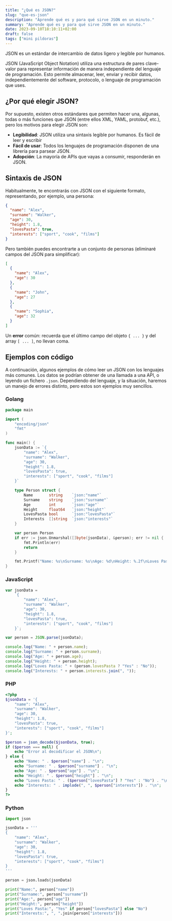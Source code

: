 ```yaml
---
title: "¿Qué es JSON?"
slug: "que-es-json"
description: "Aprende qué es y para qué sirve JSON en un minuto."
summary: "Aprende qué es y para qué sirve JSON en un minuto."
date: 2023-09-10T18:10:11+02:00
draft: false
tags: ["mini pildoras"]
---
```


JSON es un estándar de intercambio de datos ligero y legible por humanos.

JSON (JavaScript Object Notation) utiliza una estructura de pares clave-valor para representar información de manera independiente del lenguaje de programación. Esto permite almacenar, leer, enviar y recibir datos, independientemente del software, protocolo, o lenguaje de programación que uses.

## ¿Por qué elegir JSON?

Por supuesto, existen otros estándares que permiten hacer una, algunas, todas o más funciones que JSON (entre ellos XML, YAML, protobuf, etc.), pero los motivos para elegir JSON son:

- **Legibilidad**: JSON utiliza una sintaxis legible por humanos. Es fácil de leer y escribir
- **Fácil de usar**: Todos los lenguajes de programación disponen de una librería para parsear JSON.
- **Adopción**: La mayoría de APIs que vayas a consumir, responderán en JSON.

## Sintaxis de JSON

Habitualmente, te encontrarás con JSON con el siguiente formato, representando, por ejemplo, una persona:

```json
{
  "name": "Alex",
  "surname": "Walker",
  "age": 30,
  "height": 1.8,
  "lovesPasta": true,
  "interests": ["sport", "cook", "films"]
}
```

Pero también puedes encontrarte a un conjunto de personas (eliminaré campos del JSON para simplificar):

```json
[
  {
    "name": "Alex",
    "age": 30
  },
  {
    "name": "John",
    "age": 27
  },
  {
    "name": "Sophia",
    "age": 32
  }
]
```

Un **error** común: recuerda que el último campo del objeto `{ ... }` y del array `[ ... ]`, no llevan coma.

## Ejemplos con código

A continuación, algunos ejemplos de cómo leer un JSON con los lenguajes más comunes. Los datos se podrían obtener de una llamada a una API, o leyendo un fichero `.json`. Dependiendo del lenguaje, y la situación, haremos un manejo de errores distinto, pero estos son ejemplos muy sencillos.

### Golang

```go
package main

import (
    "encoding/json"
    "fmt"
)

func main() {
    jsonData := `{
        "name": "Alex",
        "surname": "Walker",
        "age": 30,
        "height": 1.8,
        "lovesPasta": true,
        "interests": ["sport", "cook", "films"]
    }`

    type Person struct {
        Name       string    `json:"name"`
        Surname    string    `json:"surname"`
        Age        int       `json:"age"`
        Height     float64   `json:"height"`
        LovesPasta bool      `json:"lovesPasta"`
        Interests  []string  `json:"interests"`
    }

    var person Person
    if err := json.Unmarshal([]byte(jsonData), &person); err != nil {
        fmt.Println(err)
        return
    }

    fmt.Printf("Name: %s\nSurname: %s\nAge: %d\nHeight: %.2f\nLoves Pasta: %v\nInterests: %v\n", person.Name, person.Surname, person.Age, person.Height, person.LovesPasta, person.Interests)
}
```

### JavaScript

```javascript
var jsonData = 
    `{
        "name": "Alex",
        "surname": "Walker",
        "age": 30,
        "height": 1.8,
        "lovesPasta": true,
        "interests": ["sport", "cook", "films"]
    }`;

var person = JSON.parse(jsonData);

console.log("Name: " + person.name);
console.log("Surname: " + person.surname);
console.log("Age: " + person.age);
console.log("Height: " + person.height);
console.log("Loves Pasta: " + (person.lovesPasta ? "Yes" : "No"));
console.log("Interests: " + person.interests.join(", "));
```

### PHP

```php
<?php
$jsonData = '{
    "name": "Alex",
    "surname": "Walker",
    "age": 30,
    "height": 1.8,
    "lovesPasta": true,
    "interests": ["sport", "cook", "films"]
}';

$person = json_decode($jsonData, true);
if ($person === null) {
    echo "Error al decodificar el JSON\n";
} else {
    echo "Name: " . $person["name"] . "\n";
    echo "Surname: " . $person["surname"] . "\n";
    echo "Age: " . $person["age"] . "\n";
    echo "Height: " . $person["height"] . "\n";
    echo "Loves Pasta: " . ($person["lovesPasta"] ? "Yes" : "No") . "\n";
    echo "Interests: " . implode(", ", $person["interests"]) . "\n";
}
?>
```

### Python

```python
import json

jsonData = '''
{
    "name": "Alex",
    "surname": "Walker",
    "age": 30,
    "height": 1.8,
    "lovesPasta": true,
    "interests": ["sport", "cook", "films"]
}
'''

person = json.loads(jsonData)

print("Name:", person["name"])
print("Surname:", person["surname"])
print("Age:", person["age"])
print("Height:", person["height"])
print("Loves Pasta:", "Yes" if person["lovesPasta"] else "No")
print("Interests:", ", ".join(person["interests"]))
```
